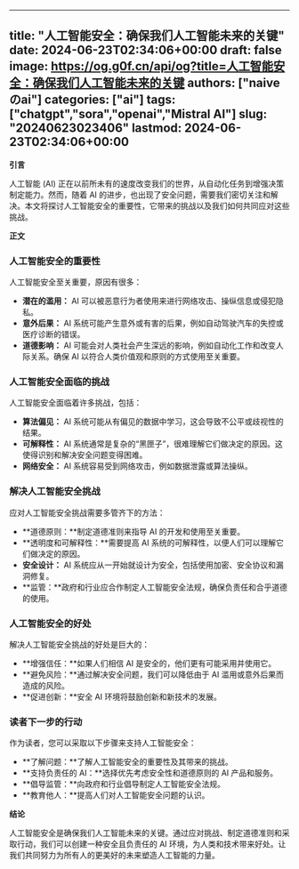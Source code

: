 
---
title: "人工智能安全：确保我们人工智能未来的关键"
date: 2024-06-23T02:34:06+00:00
draft: false
image: https://og.g0f.cn/api/og?title=人工智能安全：确保我们人工智能未来的关键
authors: ["naiveのai"]
categories: ["ai"]
tags: ["chatgpt","sora","openai","Mistral AI"]
slug: "20240623023406"
lastmod: 2024-06-23T02:34:06+00:00
---
**引言**

人工智能 (AI) 正在以前所未有的速度改变我们的世界，从自动化任务到增强决策制定能力。然而，随着 AI 的进步，也出现了安全问题，需要我们密切关注和解决。本文将探讨人工智能安全的重要性，它带来的挑战以及我们如何共同应对这些挑战。

**正文**

### 人工智能安全的重要性

人工智能安全至关重要，原因有很多：

- **潜在的滥用：** AI 可以被恶意行为者使用来进行网络攻击、操纵信息或侵犯隐私。
- **意外后果：** AI 系统可能产生意外或有害的后果，例如自动驾驶汽车的失控或医疗诊断的错误。
- **道德影响：** AI 可能会对人类社会产生深远的影响，例如自动化工作和改变人际关系。确保 AI 以符合人类价值观和原则的方式使用至关重要。

### 人工智能安全面临的挑战

人工智能安全面临着许多挑战，包括：

- **算法偏见：** AI 系统可能从有偏见的数据中学习，这会导致不公平或歧视性的结果。
- **可解释性：** AI 系统通常是复杂的“黑匣子”，很难理解它们做决定的原因。这使得识别和解决安全问题变得困难。
- **网络安全：** AI 系统容易受到网络攻击，例如数据泄露或算法操纵。

### 解决人工智能安全挑战

应对人工智能安全挑战需要多管齐下的方法：

- **道德原则：**制定道德准则来指导 AI 的开发和使用至关重要。
- **透明度和可解释性：**需要提高 AI 系统的可解释性，以便人们可以理解它们做决定的原因。
- **安全设计：** AI 系统应从一开始就设计为安全，包括使用加密、安全协议和漏洞修复。
- **监管：**政府和行业应合作制定人工智能安全法规，确保负责任和合乎道德的使用。

### 人工智能安全的好处

解决人工智能安全挑战的好处是巨大的：

- **增强信任：**如果人们相信 AI 是安全的，他们更有可能采用并使用它。
- **避免风险：**通过解决安全问题，我们可以降低由于 AI 滥用或意外后果而造成的风险。
- **促进创新：**安全 AI 环境将鼓励创新和新技术的发展。

### 读者下一步的行动

作为读者，您可以采取以下步骤来支持人工智能安全：

- **了解问题：**了解人工智能安全的重要性及其带来的挑战。
- **支持负责任的 AI：**选择优先考虑安全性和道德原则的 AI 产品和服务。
- **倡导监管：**向政府和行业倡导制定人工智能安全法规。
- **教育他人：**提高人们对人工智能安全问题的认识。

**结论**

人工智能安全是确保我们人工智能未来的关键。通过应对挑战、制定道德准则和采取行动，我们可以创建一种安全且负责任的 AI 环境，为人类和技术带来好处。让我们共同努力为所有人的更美好的未来塑造人工智能的力量。
